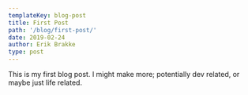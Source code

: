 ```yaml
---
templateKey: blog-post
title: First Post
path: '/blog/first-post/'
date: 2019-02-24
author: Erik Brakke
type: post
---
```


<!--- All of the above frontmatter fields are mandatory -->

This is my first blog post. I might make more; potentially dev related, or maybe just life related.
